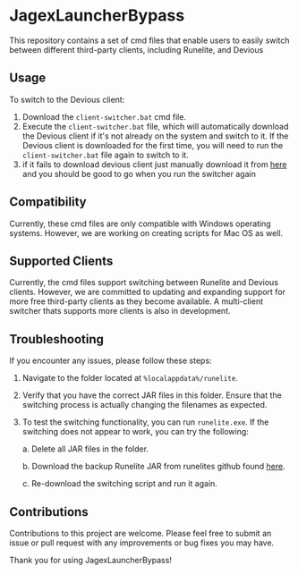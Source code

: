# JagexLauncherBypass

This repository contains a set of cmd files that enable users to easily switch between different third-party clients, including Runelite, and Devious

## Usage

To switch to the Devious client:

1. Download the `client-switcher.bat` cmd file.
2. Execute the `client-switcher.bat` file, which will automatically download the Devious client if it's not already on the system and switch to it. If the Devious client is downloaded for the first time, you will need to run the `client-switcher.bat` file again to switch to it.
3. if it fails to download devious client just manually download it from [here](https://github.com/jbx5/devious-launcher/releases/download/devious-client-launcher-1.0.1/devious-client-launcher.jar) and you should be good to go when you run the switcher again

## Compatibility

Currently, these cmd files are only compatible with Windows operating systems. However, we are working on creating scripts for Mac OS as well.

## Supported Clients

Currently, the cmd files support switching between Runelite and Devious clients. However, we are committed to updating and expanding support for more free third-party clients as they become available. A multi-client switcher thats supports more clients is also in development.

## Troubleshooting

If you encounter any issues, please follow these steps:

1. Navigate to the folder located at `%localappdata%/runelite`.

2. Verify that you have the correct JAR files in this folder. Ensure that the switching process is actually changing the filenames as expected.

3. To test the switching functionality, you can run `runelite.exe`. If the switching does not appear to work, you can try the following:

   a. Delete all JAR files in the folder.
   
   b. Download the backup Runelite JAR from runelites github found [here](https://github.com/runelite/launcher/releases/download/2.6.8/RuneLite.jar).

   c. Re-download the switching script and run it again.


## Contributions

Contributions to this project are welcome. Please feel free to submit an issue or pull request with any improvements or bug fixes you may have.

Thank you for using JagexLauncherBypass!



